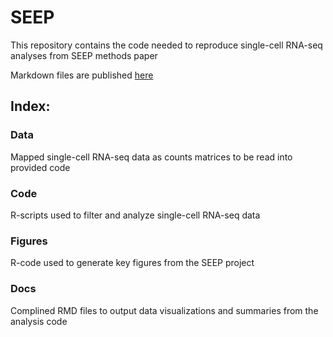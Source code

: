 # SEEP
This repository contains the code needed to reproduce single-cell RNA-seq analyses from SEEP methods paper

Markdown files are published [here](https://davidbmorse.github.io/SEEP/)

## Index:
### Data
Mapped single-cell RNA-seq data as counts matrices to be read into provided code
### Code
R-scripts used to filter and analyze single-cell RNA-seq data
### Figures
R-code used to generate key figures from the SEEP project
### Docs
Complined RMD files to output data visualizations and summaries from the analysis code
